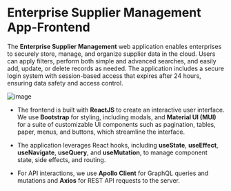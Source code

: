 # Enterprise Supplier Management App-Frontend

The **Enterprise Supplier Management** web application enables enterprises to securely store, manage, and organize supplier data in the cloud. Users can apply filters, perform both simple and advanced searches, and easily add, update, or delete records as needed. The application includes a secure login system with session-based access that expires after 24 hours, ensuring data safety and access control.

![image](https://github.com/user-attachments/assets/6bd61ed0-6e7a-47ef-be05-eacbcc3c4b03)


* The frontend is built with **ReactJS** to create an interactive user interface. We use **Bootstrap** for styling, including modals, and **Material UI (MUI)** for a suite of customizable UI components such as pagination, tables, paper, menus, and buttons, which streamline the interface.

* The application leverages React hooks, including **useState**, **useEffect**, **useNavigate**, **useQuery**, and **useMutation**, to manage component state, side effects, and routing.

* For API interactions, we use **Apollo Client** for GraphQL queries and mutations and **Axios** for REST API requests to the server.
